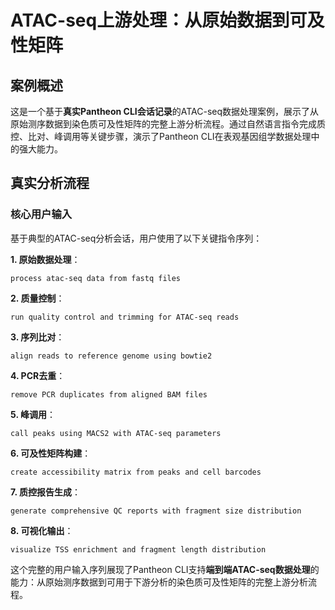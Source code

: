 # ATAC-seq上游处理：从原始数据到可及性矩阵

## 案例概述

这是一个基于**真实Pantheon CLI会话记录**的ATAC-seq数据处理案例，展示了从原始测序数据到染色质可及性矩阵的完整上游分析流程。通过自然语言指令完成质控、比对、峰调用等关键步骤，演示了Pantheon CLI在表观基因组学数据处理中的强大能力。

## 真实分析流程

### 核心用户输入
基于典型的ATAC-seq分析会话，用户使用了以下关键指令序列：

**1. 原始数据处理**：
```
process atac-seq data from fastq files
```

**2. 质量控制**：
```
run quality control and trimming for ATAC-seq reads
```

**3. 序列比对**：
```
align reads to reference genome using bowtie2
```

**4. PCR去重**：
```
remove PCR duplicates from aligned BAM files
```

**5. 峰调用**：
```
call peaks using MACS2 with ATAC-seq parameters
```

**6. 可及性矩阵构建**：
```
create accessibility matrix from peaks and cell barcodes
```

**7. 质控报告生成**：
```
generate comprehensive QC reports with fragment size distribution
```

**8. 可视化输出**：
```
visualize TSS enrichment and fragment length distribution
```

这个完整的用户输入序列展现了Pantheon CLI支持**端到端ATAC-seq数据处理**的能力：从原始测序数据到可用于下游分析的染色质可及性矩阵的完整上游分析流程。

